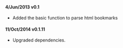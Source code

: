 #### 4/Jun/2013 v0.1

- Added the basic function to parse html bookmarks

#### 11/Oct/2014 v0.1.11

- Upgraded dependencies.